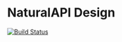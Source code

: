 # NaturalAPI Design
[![Build Status](https://travis-ci.com/fourcatsteam/NaturalAPI.svg?branch=NaturalAPI_Design)](https://travis-ci.com/fourcatsteam/NaturalAPI)
